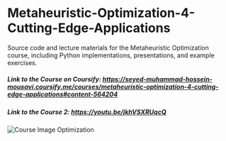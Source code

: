 # Metaheuristic-Optimization-4-Cutting-Edge-Applications
Source code and lecture materials for the Metaheuristic Optimization course, including Python implementations, presentations, and example exercises.

##### Link to the Course on Coursify: https://seyed-muhammad-hossein-mousavi.coursify.me/courses/metaheuristic-optimization-4-cutting-edge-applications#content-564204
##### Link to the Course 2: https://youtu.be/jkhVSXRUqcQ

![Course Image Optimization](https://github.com/user-attachments/assets/ea1cafa1-a2b8-439d-af74-980376514a17)
